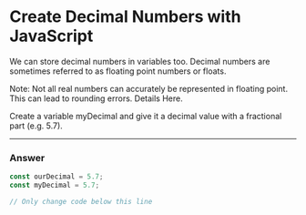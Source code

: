 # Create Decimal Numbers with JavaScript
We can store decimal numbers in variables too. Decimal numbers are sometimes referred to as floating point numbers or floats.

Note: Not all real numbers can accurately be represented in floating point. This can lead to rounding errors. Details Here.

Create a variable myDecimal and give it a decimal value with a fractional part (e.g. 5.7).

***

### Answer

```js
const ourDecimal = 5.7;
const myDecimal = 5.7;

// Only change code below this line

```
